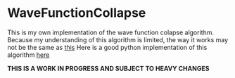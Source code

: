 # WaveFunctionCollapse

This is my own implementation of the wave function colapse algorithm.
Because my understanding of this algorithm is limited, the way it works may not be the same as [this](https://github.com/mxgmn/WaveFunctionCollapse)
Here is a good python implementation of this algorithm [here](https://github.com/ikarth/wfc_2019f)

**THIS IS A WORK IN PROGRESS AND SUBJECT TO HEAVY CHANGES**
